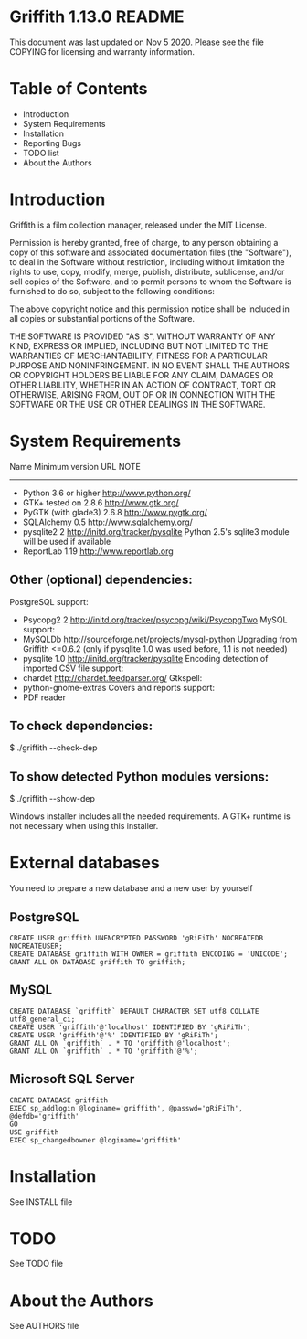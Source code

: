 Griffith 1.13.0 README
======================

This document was last updated on Nov 5 2020.
Please see the file COPYING for licensing and warranty information.


Table of Contents
=================

* Introduction
* System Requirements
* Installation
* Reporting Bugs
* TODO list
* About the Authors


Introduction
============

Griffith is a film collection manager, released under the MIT License.


Permission is hereby granted, free of charge, to any person obtaining a copy
of this software and associated documentation files (the "Software"), to deal
in the Software without restriction, including without limitation the rights
to use, copy, modify, merge, publish, distribute, sublicense, and/or sell
copies of the Software, and to permit persons to whom the Software is
furnished to do so, subject to the following conditions:

The above copyright notice and this permission notice shall be included in all
copies or substantial portions of the Software.

THE SOFTWARE IS PROVIDED "AS IS", WITHOUT WARRANTY OF ANY KIND, EXPRESS OR
IMPLIED, INCLUDING BUT NOT LIMITED TO THE WARRANTIES OF MERCHANTABILITY,
FITNESS FOR A PARTICULAR PURPOSE AND NONINFRINGEMENT. IN NO EVENT SHALL THE
AUTHORS OR COPYRIGHT HOLDERS BE LIABLE FOR ANY CLAIM, DAMAGES OR OTHER
LIABILITY, WHETHER IN AN ACTION OF CONTRACT, TORT OR OTHERWISE, ARISING FROM,
OUT OF OR IN CONNECTION WITH THE SOFTWARE OR THE USE OR OTHER DEALINGS IN THE
SOFTWARE.


System Requirements
===================

  Name			Minimum version		URL						NOTE
  ----			---------------		---						----
  * Python		3.6 or higher		http://www.python.org/
  * GTK+		tested on 2.8.6		http://www.gtk.org/
  * PyGTK (with glade3)	2.6.8		http://www.pygtk.org/
  * SQLAlchemy		0.5			http://www.sqlalchemy.org/
  * pysqlite2		2			http://initd.org/tracker/pysqlite		Python 2.5's sqlite3 module will be used if available
  * ReportLab		1.19			http://www.reportlab.org

Other (optional) dependencies:
------------------------------

  PostgreSQL support:
  * Psycopg2		2			http://initd.org/tracker/psycopg/wiki/PsycopgTwo
  MySQL support:
  * MySQLDb					http://sourceforge.net/projects/mysql-python
  Upgrading from Griffith <=0.6.2 (only if pysqlite 1.0 was used before, 1.1 is not needed)
  * pysqlite		1.0 			http://initd.org/tracker/pysqlite
  Encoding detection of imported CSV file support:
  * chardet					http://chardet.feedparser.org/
  Gtkspell:
  * python-gnome-extras
  Covers and reports support:
  * PDF reader

To check dependencies:
----------------------
  $ ./griffith --check-dep

To show detected Python modules versions:
-----------------------------------------
  $ ./griffith --show-dep

Windows installer includes all the needed requirements.
A GTK+ runtime is not necessary when using this installer.


External databases
==================

You need to prepare a new database and a new user by yourself

PostgreSQL
----------

	CREATE USER griffith UNENCRYPTED PASSWORD 'gRiFiTh' NOCREATEDB NOCREATEUSER;
	CREATE DATABASE griffith WITH OWNER = griffith ENCODING = 'UNICODE';
	GRANT ALL ON DATABASE griffith TO griffith;

MySQL
-----

	CREATE DATABASE `griffith` DEFAULT CHARACTER SET utf8 COLLATE utf8_general_ci;
	CREATE USER 'griffith'@'localhost' IDENTIFIED BY 'gRiFiTh';
	CREATE USER 'griffith'@'%' IDENTIFIED BY 'gRiFiTh';
	GRANT ALL ON `griffith` . * TO 'griffith'@'localhost';
	GRANT ALL ON `griffith` . * TO 'griffith'@'%';

Microsoft SQL Server
--------------------
	CREATE DATABASE griffith
	EXEC sp_addlogin @loginame='griffith', @passwd='gRiFiTh', @defdb='griffith'
	GO
	USE griffith
	EXEC sp_changedbowner @loginame='griffith'


Installation
============

See INSTALL file


TODO
====

See TODO file


About the Authors
=================

See AUTHORS file
